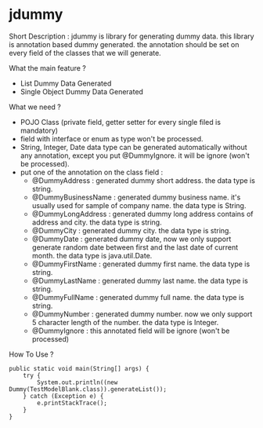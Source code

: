 
# jdummy

Short Description : 
jdummy is library for generating dummy data. this library is annotation based dummy generated. the annotation should be set on every field of the classes that we will generate.

What the main feature ? 
- List Dummy Data Generated
- Single Object Dummy Data Generated

What we need ? 
- POJO Class (private field, getter setter for every single filed is mandatory)
- field with interface or enum as type won't be processed.
- String, Integer, Date data type can be generated automatically without any annotation, except you put @DummyIgnore. it will be ignore (won't be processed).
- put one of the annotation on the class field : 
	+ @DummyAddress : generated dummy short address. the data type is string.
	+ @DummyBusinessName : generated dummy business name. it's usually used for sample of company name. the data type is String.
	+ @DummyLongAddress : generated dummy long address contains of address and city. the data type is string.
	+ @DummyCity : generated dummy city. the data type is string.
	+ @DummyDate : generated dummy date, now we only support generate random date between first and the last date of current month. the data type is java.util.Date.
	+ @DummyFirstName : generated dummy first name. the data type is string.
	+ @DummyLastName : generated dummy last name. the data type is string.
	+ @DummyFullName : generated dummy full name. the data type is string.
	+ @DummyNumber : generated dummy number. now we only support 5 character length of the number. the data type is Integer.
	+ @DummyIgnore : this annotated field will be ignore (won't be processed)
	
How To Use ? 
```
public static void main(String[] args) {
	try {
		System.out.println((new Dummy(TestModelBlank.class)).generateList());
	} catch (Exception e) {
		e.printStackTrace();
	}
}
```
